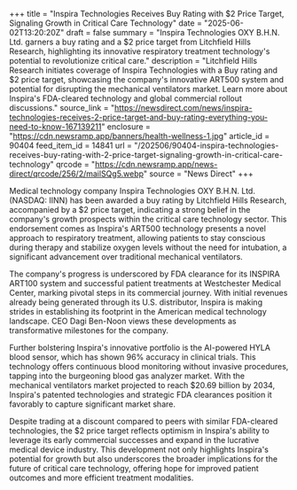 +++
title = "Inspira Technologies Receives Buy Rating with $2 Price Target, Signaling Growth in Critical Care Technology"
date = "2025-06-02T13:20:20Z"
draft = false
summary = "Inspira Technologies OXY B.H.N. Ltd. garners a buy rating and a $2 price target from Litchfield Hills Research, highlighting its innovative respiratory treatment technology's potential to revolutionize critical care."
description = "Litchfield Hills Research initiates coverage of Inspira Technologies with a Buy rating and $2 price target, showcasing the company's innovative ART500 system and potential for disrupting the mechanical ventilators market. Learn more about Inspira's FDA-cleared technology and global commercial rollout discussions."
source_link = "https://newsdirect.com/news/inspira-technologies-receives-2-price-target-and-buy-rating-everything-you-need-to-know-167139211"
enclosure = "https://cdn.newsramp.app/banners/health-wellness-1.jpg"
article_id = 90404
feed_item_id = 14841
url = "/202506/90404-inspira-technologies-receives-buy-rating-with-2-price-target-signaling-growth-in-critical-care-technology"
qrcode = "https://cdn.newsramp.app/news-direct/qrcode/256/2/mailSQg5.webp"
source = "News Direct"
+++

<p>Medical technology company Inspira Technologies OXY B.H.N. Ltd. (NASDAQ: IINN) has been awarded a buy rating by Litchfield Hills Research, accompanied by a $2 price target, indicating a strong belief in the company's growth prospects within the critical care technology sector. This endorsement comes as Inspira's ART500 technology presents a novel approach to respiratory treatment, allowing patients to stay conscious during therapy and stabilize oxygen levels without the need for intubation, a significant advancement over traditional mechanical ventilators.</p><p>The company's progress is underscored by FDA clearance for its INSPIRA ART100 system and successful patient treatments at Westchester Medical Center, marking pivotal steps in its commercial journey. With initial revenues already being generated through its U.S. distributor, Inspira is making strides in establishing its footprint in the American medical technology landscape. CEO Dagi Ben-Noon views these developments as transformative milestones for the company.</p><p>Further bolstering Inspira's innovative portfolio is the AI-powered HYLA blood sensor, which has shown 96% accuracy in clinical trials. This technology offers continuous blood monitoring without invasive procedures, tapping into the burgeoning blood gas analyzer market. With the mechanical ventilators market projected to reach $20.69 billion by 2034, Inspira's patented technologies and strategic FDA clearances position it favorably to capture significant market share.</p><p>Despite trading at a discount compared to peers with similar FDA-cleared technologies, the $2 price target reflects optimism in Inspira's ability to leverage its early commercial successes and expand in the lucrative medical device industry. This development not only highlights Inspira's potential for growth but also underscores the broader implications for the future of critical care technology, offering hope for improved patient outcomes and more efficient treatment modalities.</p>
